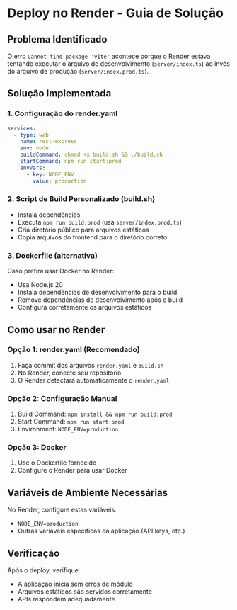 # Deploy no Render - Guia de Solução

## Problema Identificado
O erro `Cannot find package 'vite'` acontece porque o Render estava tentando executar o arquivo de desenvolvimento (`server/index.ts`) ao invés do arquivo de produção (`server/index.prod.ts`).

## Solução Implementada

### 1. Configuração do render.yaml
```yaml
services:
  - type: web
    name: rest-express
    env: node
    buildCommand: chmod +x build.sh && ./build.sh
    startCommand: npm run start:prod
    envVars:
      - key: NODE_ENV
        value: production
```

### 2. Script de Build Personalizado (build.sh)
- Instala dependências
- Executa `npm run build:prod` (usa `server/index.prod.ts`)
- Cria diretório público para arquivos estáticos
- Copia arquivos do frontend para o diretório correto

### 3. Dockerfile (alternativa)
Caso prefira usar Docker no Render:
- Usa Node.js 20
- Instala dependências de desenvolvimento para o build
- Remove dependências de desenvolvimento após o build
- Configura corretamente os arquivos estáticos

## Como usar no Render

### Opção 1: render.yaml (Recomendado)
1. Faça commit dos arquivos `render.yaml` e `build.sh`
2. No Render, conecte seu repositório
3. O Render detectará automaticamente o `render.yaml`

### Opção 2: Configuração Manual
1. Build Command: `npm install && npm run build:prod`
2. Start Command: `npm run start:prod`
3. Environment: `NODE_ENV=production`

### Opção 3: Docker
1. Use o Dockerfile fornecido
2. Configure o Render para usar Docker

## Variáveis de Ambiente Necessárias
No Render, configure estas variáveis:
- `NODE_ENV=production`
- Outras variáveis específicas da aplicação (API keys, etc.)

## Verificação
Após o deploy, verifique:
- A aplicação inicia sem erros de módulo
- Arquivos estáticos são servidos corretamente
- APIs respondem adequadamente